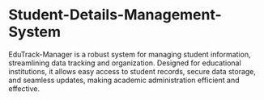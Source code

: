 # Student-Details-Management-System
EduTrack-Manager is a robust system for managing student information, streamlining data tracking and organization. Designed for educational institutions, it allows easy access to student records, secure data storage, and seamless updates, making academic administration efficient and effective.
